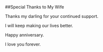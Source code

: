 ##Special Thanks to My Wife

Thanks my darling for your continued support.

I will keep making our lives better.

Happy anniversary.

I love you forever.